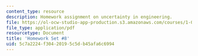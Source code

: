 ```yaml
---
content_type: resource
description: Homework assignment on uncertainty in engineering.
file: https://ol-ocw-studio-app-production.s3.amazonaws.com/courses/1-010-uncertainty-in-engineering-fall-2008/5c7a2224f30420195c5db45afa6c6994_homework_08.pdf
file_type: application/pdf
resourcetype: Document
title: 'Homework Set #8'
uid: 5c7a2224-f304-2019-5c5d-b45afa6c6994
---
```

